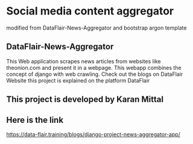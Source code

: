 # Social media content aggregator

modified from DataFlair-News-Aggregator and bootstrap argon template

## DataFlair-News-Aggregator
This Web application scrapes news articles from websites like theonion.com and present it in a webpage. This webapp combines the concept of django with web crawling. 
Check out the blogs on DataFlair Website
this project is explained on the platform DataFlair
## This project is developed by Karan Mittal
## Here is the link

https://data-flair.training/blogs/django-project-news-aggregator-app/

